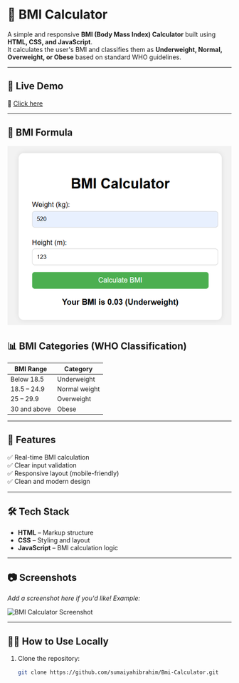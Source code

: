 # 🧮 BMI Calculator

A simple and responsive **BMI (Body Mass Index) Calculator** built using **HTML, CSS, and JavaScript**.  
It calculates the user's BMI and classifies them as **Underweight, Normal, Overweight, or Obese** based on standard WHO guidelines.
 
---

## 🚀 Live Demo

🔗 [Click here](https://sumaiyahibrahim.github.io/Bmi-Calculator/)  


---

## 📐 BMI Formula

![BMI Formula](.assets/bmi-demo.png)

## 📊 BMI Categories (WHO Classification)

| BMI Range       | Category       |
|-----------------|----------------|
| Below 18.5      | Underweight    |
| 18.5 – 24.9     | Normal weight  |
| 25 – 29.9       | Overweight     |
| 30 and above    | Obese          |

---

## 📁 Features

✅ Real-time BMI calculation  
✅ Clear input validation  
✅ Responsive layout (mobile-friendly)  
✅ Clean and modern design  

---

## 🛠️ Tech Stack

- **HTML** – Markup structure  
- **CSS** – Styling and layout  
- **JavaScript** – BMI calculation logic  

---

## 📷 Screenshots

_Add a screenshot here if you'd like! Example:_

![BMI Calculator Screenshot](screenshot.png)

---

## 👩‍💻 How to Use Locally

1. Clone the repository:
   ```bash
   git clone https://github.com/sumaiyahibrahim/Bmi-Calculator.git
